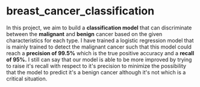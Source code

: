 # breast_cancer_classification
In this project, we aim to build a **classification model** that can discriminate between the **malignant** and **benign** cancer based on the given characteristics for each type.
I have trained a logistic regression model that is mainly trained to detect the malignant cancer such that this model could reach a **precision of 99.5%** which is the true positive accuracy and a **recall of 95%.**
I still can say that our model is able to be more improved by trying to raise it's recall with respect to it's precision to minimize the possibility that the model to predict it's a benign cancer although it's not which is a critical situation.
